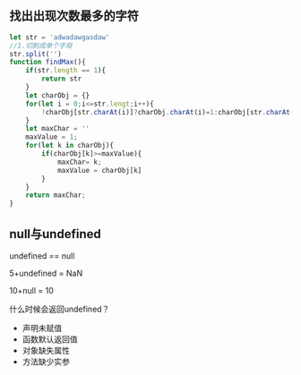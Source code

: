 ## 找出出现次数最多的字符

```javascript
let str = 'adwadawgasdaw'
//1.切割成单个字母
str.split('')
function findMax(){
    if(str.length == 1){
        return str
    }
    let charObj = {}
    for(let i = 0;i<=str.lengt;i++){
        !charObj[str.charAt(i)]?charObj.charAt(i)=1:charObj[str.charAt(i)]+1
    }
    let maxChar = ''
    maxValue = 1;
    for(let k in charObj){
        if(charObj[k]>=maxValue){
            maxChar= k;
            maxValue = charObj[k]
        }
    }
    return maxChar;
}
```

## null与undefined

undefined == null

5+undefined = NaN

10+null  = 10

什么时候会返回undefined？

- 声明未赋值
- 函数默认返回值
- 对象缺失属性
- 方法缺少实参



